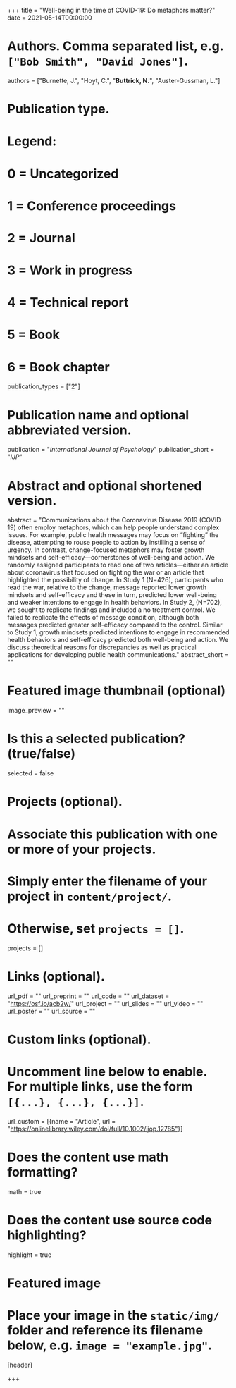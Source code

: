 +++
title = "Well-being in the time of COVID-19: Do metaphors matter?"
date = 2021-05-14T00:00:00

# Authors. Comma separated list, e.g. `["Bob Smith", "David Jones"]`.
authors = ["Burnette, J.", "Hoyt, C.", "**Buttrick, N.**", "Auster-Gussman, L."]

# Publication type.
# Legend:
# 0 = Uncategorized
# 1 = Conference proceedings
# 2 = Journal
# 3 = Work in progress
# 4 = Technical report
# 5 = Book
# 6 = Book chapter
publication_types = ["2"]

# Publication name and optional abbreviated version.
publication = "*International Journal of Psychology*"
publication_short = "*IJP*"

# Abstract and optional shortened version.
abstract = "Communications about the Coronavirus Disease 2019 (COVID-19) often employ metaphors, which can help people understand complex issues. For example, public health messages may focus on “fighting” the disease, attempting to rouse people to action by instilling a sense of urgency. In contrast, change-focused metaphors may foster growth mindsets and self-efficacy—cornerstones of well-being and action. We randomly assigned participants to read one of two articles—either an article about coronavirus that focused on fighting the war or an article that highlighted the possibility of change. In Study 1 (N=426), participants who read the war, relative to the change, message reported lower growth mindsets and self-efficacy and these in turn, predicted lower well-being and weaker intentions to engage in health behaviors. In Study 2, (N=702), we sought to replicate findings and included a no treatment control. We failed to replicate the effects of message condition, although both messages predicted greater self-efficacy compared to the control. Similar to Study 1, growth mindsets predicted intentions to engage in recommended health behaviors and self-efficacy predicted both well-being and action. We discuss theoretical reasons for discrepancies as well as practical applications for developing public health communications."
abstract_short = ""

# Featured image thumbnail (optional)
image_preview = ""

# Is this a selected publication? (true/false)
selected = false

# Projects (optional).
#   Associate this publication with one or more of your projects.
#   Simply enter the filename of your project in `content/project/`.
#   Otherwise, set `projects = []`.
projects = []

# Links (optional).
url_pdf = ""
url_preprint = ""
url_code = ""
url_dataset = "https://osf.io/acb2w/"
url_project = ""
url_slides = ""
url_video = ""
url_poster = ""
url_source = ""

# Custom links (optional).
#   Uncomment line below to enable. For multiple links, use the form `[{...}, {...}, {...}]`.
url_custom = [{name = "Article", url = "https://onlinelibrary.wiley.com/doi/full/10.1002/ijop.12785"}]

# Does the content use math formatting?
math = true

# Does the content use source code highlighting?
highlight = true

# Featured image
# Place your image in the `static/img/` folder and reference its filename below, e.g. `image = "example.jpg"`.
[header]

+++

